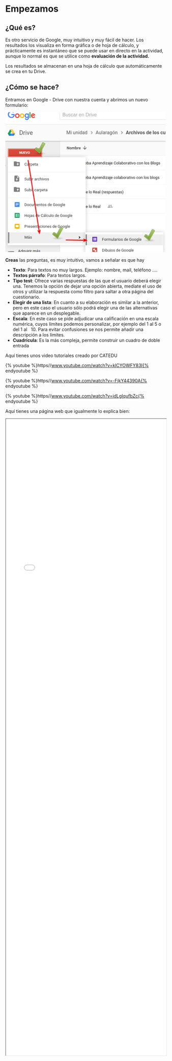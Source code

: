 # Empezamos

## ¿Qué es?

Es otro servicio de Google, muy intuitivo y muy fácil de hacer. Los resultados los visualiza en forma gráfica o de hoja de cálculo, y prácticamente es instantáneo que se puede usar en directo en la actividad, aunque lo normal es que se utilice como **evaluación de la actividad.**

Los resultados se almacenan en una hoja de cálculo que automáticamente se crea en tu Drive.

## ¿Cómo se hace?

Entramos en Google - Drive con nuestra cuenta y abrimos un nuevo formulario:

![](https://raw.githubusercontent.com/catedu/soportes-informaticos-profesorado/master/img/Menu_009.png)

**Creas** las preguntas, es muy intuitivo, vamos a señalar es que hay 

- **Texto**: Para textos no muy largos. Ejemplo: nombre, mail, teléfono ....
- **Textos párrafo**: Para textos largos. 
- **Tipo test**: Ofrece varias respuestas de las que el usuario deberá elegir una. Tenemos la opción de dejar una opción abierta, mediate el uso de otros y utilizar la respuesta como filtro para saltar a otra página del cuestionario.
- **Elegir de una lista**: En cuanto a su elaboración es similar a la anterior, pero en este caso el usuario sólo podrá elegir una de las alternativas que aparece en un desplegable.
- **Escala**: En este caso se pide adjudicar una calificación en una escala numérica, cuyos límites podemos personalizar, por ejemplo del 1 al 5 o del 1 al   10. Para evitar confusiones se nos permite añadir una descripción a los límites.
- **Cuadrícula**: Es la más compleja, permite construir un cuadro de doble entrada

Aquí tienes unos video tutoriales creado por CATEDU

{% youtube %}https//www.youtube.com/watch?v=klCYOWFY83I{% endyoutube %}

{% youtube %}https//www.youtube.com/watch?v=-FjkY44390A{% endyoutube %}

{% youtube %}https//www.youtube.com/watch?v=idLgIqufbZc{% endyoutube %}

Aquí tienes una página web que igualmente lo explica bien:

<iframe src="//es.wikieducator.org/index.php?curid=3922" width="100%" height="2000">WikiEducator </iframe>